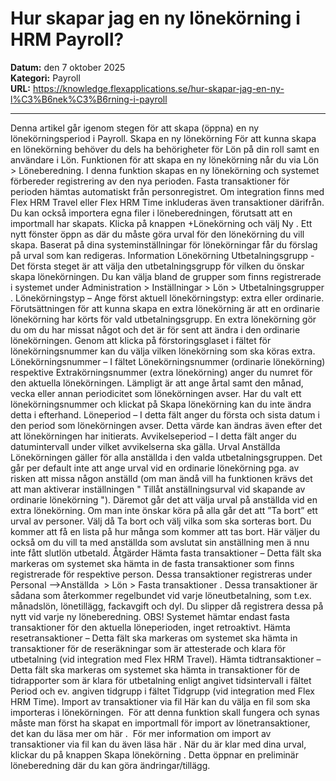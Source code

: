# Hur skapar jag en ny lönekörning i HRM Payroll?

**Datum:** den 7 oktober 2025  
**Kategori:** Payroll  
**URL:** https://knowledge.flexapplications.se/hur-skapar-jag-en-ny-l%C3%B6nek%C3%B6rning-i-payroll

---

Denna artikel går igenom stegen för att skapa (öppna) en ny lönekörningsperiod i Payroll.
Skapa en ny lönekörning
För att kunna skapa en lönekörning behöver du dels ha behörigheter för Lön på din roll samt en användare i Lön.
Funktionen för att skapa en ny lönekörning når du via
Lön > Löneberedning.
I denna funktion skapas en ny lönekörning och systemet förbereder registrering av den nya perioden. Fasta transaktioner för perioden hämtas automatiskt från personregistret. Om integration finns med Flex HRM Travel eller Flex HRM Time inkluderas även transaktioner därifrån. Du kan också importera egna filer i löneberedningen, förutsatt att en importmall har skapats.
Klicka på knappen
+Lönekörning
och välj
Ny
.
Ett nytt fönster öppn
as där du måste göra urval för den lönekörning du vill skapa. Baserat på dina systeminställningar för lönekörningar får du förslag på urval som kan redigeras.
Information Lönekörning
Utbetalningsgrupp - Det första steget är att välja den utbetalningsgrupp för vilken du önskar skapa lönekörningen. Du kan välja bland de grupper som finns registrerade i systemet under
Administration > Inställningar > Lön > Utbetalningsgrupper
.
Lönekörningstyp – Ange först aktuell lönekörningstyp: extra eller ordinarie. Förutsättningen för att kunna skapa en extra lönekörning är att en ordinarie lönekörning har körts för vald utbetalningsgrupp. En extra lönekörning gör du om du har missat något och det är för sent att ändra i den ordinarie lönekörningen. Genom att klicka på förstoringsglaset i fältet för lönekörningsnummer kan du välja vilken lönekörning som ska köras extra.
Lönekörningsnummer – I fältet Lönekörningsnummer (ordinarie lönekörning) respektive Extrakörningsnummer (extra lönekörning) anger du numret för den aktuella lönekörningen. Lämpligt är att ange årtal samt den månad, vecka eller annan periodicitet som lönekörningen avser. Har du valt ett lönekörningsnummer och klickat på
Skapa lönekörning
kan du inte ändra detta i efterhand.
Löneperiod – I detta fält anger du första och sista datum i den period som lönekörningen avser. Detta värde kan ändras även efter det att lönekörningen har initierats.
Avvikelseperiod – I detta fält anger du datumintervall under vilket avvikelserna ska gälla.
Urval Anställda
Lönekörningen gäller för alla anställda i den valda utbetalningsgruppen. Det går per default inte att ange urval vid en ordinarie lönekörning pga. av risken att missa någon anställd (om man ändå vill ha funktionen krävs det att man aktiverar inställningen "
Tillåt anställningsurval vid skapande av ordinarie lönekörning
"). Däremot går det att välja urval på anställda vid en extra lönekörning.
Om man inte önskar köra på alla går det att ”Ta bort” ett urval av personer. Välj då
Ta bort
och välj vilka som ska sorteras bort. Du kommer att få en lista på hur många som kommer att tas bort.
Här väljer du också om du vill ta med anställda som avslutat sin anställning men ä
nnu inte fått slutlön utbetald.
Åtgärder
Hämta fasta transaktioner – Detta fält ska markeras om systemet ska hämta in de fasta transaktioner som finns registrerade för respektive person. Dessa transaktioner registreras under
Personal –>Anställda  > Lön > Fasta transaktioner
. Dessa transaktioner är sådana som återkommer regelbundet vid varje löneutbetalning, som t.ex. månadslön, lönetillägg, fackavgift och dyl. Du slipper då registrera dessa på nytt vid varje ny löneberedning. OBS! Systemet hämtar endast fasta transaktioner för den aktuella löneperioden, inget retroaktivt.
Hämta resetransaktioner – Detta fält ska markeras om systemet ska hämta in transaktioner för de reseräkningar som är attesterade och klara för utbetalning (vid integration med Flex HRM Travel).
Hämta tidtransaktioner – Detta fält ska markeras om systemet ska hämta in transaktioner för de tidrapporter som är klara för utbetalning enligt angivet tidsintervall i fältet Period och ev. angiven tidgrupp i fältet Tidgrupp (vid integration med Flex HRM Time).
Import av transaktioner via fil
Här kan du välja en fil som ska importeras i lönekörningen.  För att denna funktion skall fungera och synas måste man först ha skapat en importmall för import av lönetransaktioner, det kan du läsa mer om
här
.  För mer information om import av transaktioner via fil kan du även läsa
här
.
När du är klar med dina urval, klickar du på knappen
Skapa lönekörning
. Detta öppnar en preliminär löneberedning där du kan göra ändringar/tillägg.
